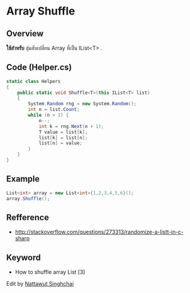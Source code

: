 # Array Shuffle

## Overview

**ใช้สำหรับ** สุ่มสับเปลี่ยน Array ที่เป็น IList\<T\> .

## Code (Helper.cs)

```c#
static class Helpers
{
	public static void Shuffle<T>(this IList<T> list)  
	{  
		System.Random rng = new System.Random();  
		int n = list.Count;  
		while (n > 1) {  
			n--;  
			int k = rng.Next(n + 1);  
			T value = list[k];  
			list[k] = list[n];  
			list[n] = value;  
		}  
	}
}

```

## Example

```c#
List<int> array = new List<int>{1,2,3,4,5,6}();
array.Shuffle();
```


## Refference 

*	http://stackoverflow.com/questions/273313/randomize-a-listt-in-c-sharp


## Keyword
*	How to shuffle array List<T> [3]

Edit by [Nattawut Singhchai](wut@2bsimple.com)